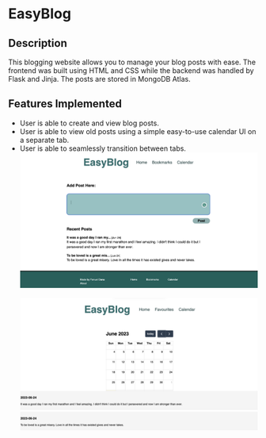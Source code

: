 # EasyBlog
## Description
This blogging website allows you to manage your blog posts with ease. The frontend was built using HTML and CSS while the backend was handled by Flask and Jinja. The posts are stored in MongoDB Atlas.
## Features Implemented

* User is able to create and view blog posts.
* User is able to view old posts using a simple easy-to-use calendar UI on a separate tab.
* User is able to seamlessly transition between tabs.
<img> ![](https://github.com/Fanuel-D/EasyBlog/blob/main/assets/Screenshot%202023-07-02%20at%204.46.49%20PM.png)
<img> ![](https://github.com/Fanuel-D/EasyBlog/blob/main/assets/Screenshot%202023-07-02%20at%2010.48.02%20PM.png)



